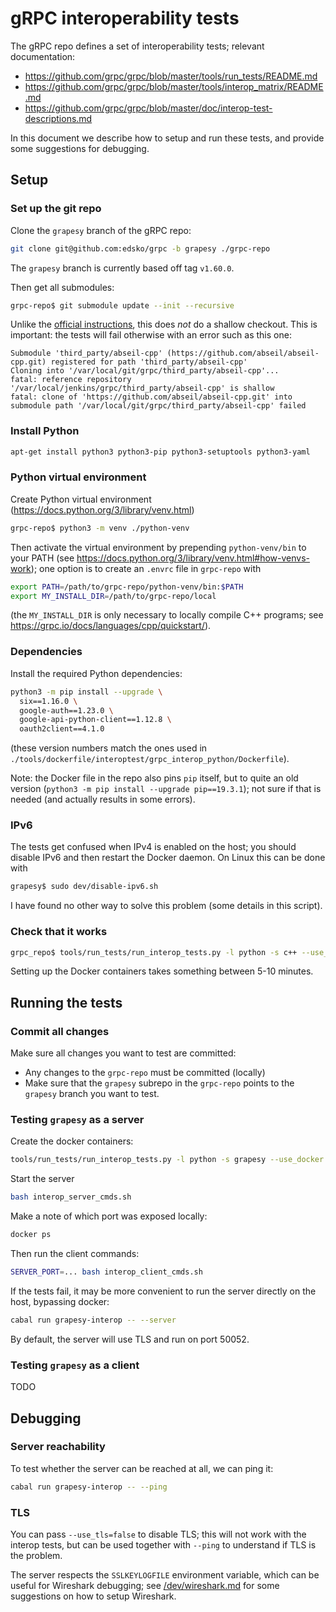 # gRPC interoperability tests

The gRPC repo defines a set of interoperability tests; relevant documentation:

* https://github.com/grpc/grpc/blob/master/tools/run_tests/README.md
* https://github.com/grpc/grpc/blob/master/tools/interop_matrix/README.md
* https://github.com/grpc/grpc/blob/master/doc/interop-test-descriptions.md

In this document we describe how to setup and run these tests, and provide
some suggestions for debugging.

## Setup

### Set up the git repo

Clone the `grapesy` branch of the gRPC repo:

```bash
git clone git@github.com:edsko/grpc -b grapesy ./grpc-repo
```

The `grapesy` branch is currently based off tag `v1.60.0`.

Then get all submodules:

```bash
grpc-repo$ git submodule update --init --recursive
```

Unlike the [official
instructions](https://grpc.io/docs/languages/python/quickstart/), this does
_not_ do a shallow checkout. This is important: the tests will fail otherwise
with an error such as this one:

```
Submodule 'third_party/abseil-cpp' (https://github.com/abseil/abseil-cpp.git) registered for path 'third_party/abseil-cpp'
Cloning into '/var/local/git/grpc/third_party/abseil-cpp'...
fatal: reference repository '/var/local/jenkins/grpc/third_party/abseil-cpp' is shallow
fatal: clone of 'https://github.com/abseil/abseil-cpp.git' into submodule path '/var/local/git/grpc/third_party/abseil-cpp' failed
```

### Install Python

```bash
apt-get install python3 python3-pip python3-setuptools python3-yaml
```

### Python virtual environment

Create Python virtual environment (https://docs.python.org/3/library/venv.html)

```bash
grpc-repo$ python3 -m venv ./python-venv
```

Then activate the virtual environment by prepending `python-venv/bin` to your
PATH (see https://docs.python.org/3/library/venv.html#how-venvs-work); one
option is to create an `.envrc` file in `grpc-repo` with

```bash
export PATH=/path/to/grpc-repo/python-venv/bin:$PATH
export MY_INSTALL_DIR=/path/to/grpc-repo/local
```

(the `MY_INSTALL_DIR` is only necessary to locally compile C++ programs;
see https://grpc.io/docs/languages/cpp/quickstart/).

### Dependencies

Install the required Python dependencies:

```bash
python3 -m pip install --upgrade \
  six==1.16.0 \
  google-auth==1.23.0 \
  google-api-python-client==1.12.8 \
  oauth2client==4.1.0
```

(these version numbers match the ones used in
`./tools/dockerfile/interoptest/grpc_interop_python/Dockerfile`).

Note: the Docker file in the repo also pins `pip` itself, but to quite an old
version (`python3 -m pip install --upgrade pip==19.3.1`); not sure if that is
needed (and actually results in some errors).

### IPv6

The tests get confused when IPv4 is enabled on the host; you should disable IPv6
and then restart the Docker daemon. On Linux this can be done with

```bash
grapesy$ sudo dev/disable-ipv6.sh
```

I have found no other way to solve this problem (some details in this script).

### Check that it works

```bash
grpc_repo$ tools/run_tests/run_interop_tests.py -l python -s c++ --use_docker
```

Setting up the Docker containers takes something between 5-10 minutes.

## Running the tests

### Commit all changes

Make sure all changes you want to test are committed:

* Any changes to the `grpc-repo` must be committed (locally)
* Make sure that the `grapesy` subrepo in the `grpc-repo` points to the
  `grapesy` branch you want to test.

### Testing `grapesy` as a server

Create the docker containers:

```bash
tools/run_tests/run_interop_tests.py -l python -s grapesy --use_docker --manual
```

Start the server

```bash
bash interop_server_cmds.sh
```

Make a note of which port was exposed locally:

```bash
docker ps
```

Then run the client commands:

```bash
SERVER_PORT=... bash interop_client_cmds.sh
```

If the tests fail, it may be more convenient to run the server directly on the
host, bypassing docker:

```bash
cabal run grapesy-interop -- --server
```

By default, the server will use TLS and run on port 50052.

### Testing `grapesy` as a client

TODO

## Debugging

### Server reachability

To test whether the server can be reached at all, we can ping it:

```bash
cabal run grapesy-interop -- --ping
```

### TLS

You can pass `--use_tls=false` to disable TLS; this will not work with the
interop tests, but can be used together with `--ping` to understand if TLS
is the problem.

The server respects the `SSLKEYLOGFILE` environment variable, which can be
useful for Wireshark debugging; see [/dev/wireshark.md](/dev/wireshark.md) for
some suggestions on how to setup Wireshark.